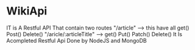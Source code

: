 # WikiApi

IT is A Restful API That contain two routes 
"/article" --> this have all get() Post() Delete() 
"/aricle/:articleTitle" --> get() Put() Patch() Delete()
It Is Acompleted Restful Api Done by NodeJS and MongoDB
